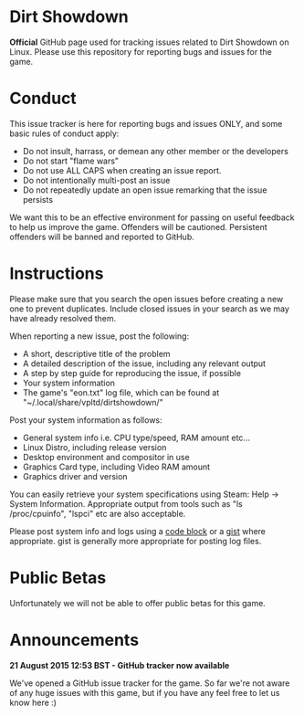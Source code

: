 # Dirt Showdown

**Official** GitHub page used for tracking issues related to Dirt Showdown on Linux.
Please use this repository for reporting bugs and issues for the game.

# Conduct

This issue tracker is here for reporting bugs and issues ONLY, and some basic rules of conduct apply:

* Do not insult, harrass, or demean any other member or the developers
* Do not start "flame wars"
* Do not use ALL CAPS when creating an issue report.
* Do not intentionally multi-post an issue
* Do not repeatedly update an open issue remarking that the issue persists

We want this to be an effective environment for passing on useful feedback to help us improve the game.
Offenders will be cautioned. Persistent offenders will be banned and reported to GitHub.

# Instructions

Please make sure that you search the open issues before creating a new one to prevent duplicates. Include closed issues in your search as we may have already resolved them.

When reporting a new issue, post the following:

  * A short, descriptive title of the problem
  * A detailed description of the issue, including any relevant output
  * A step by step guide for reproducing the issue, if possible
  * Your system information
  * The game's "eon.txt" log file, which can be found at "~/.local/share/vpltd/dirtshowdown/"

Post your system information as follows:

  * General system info i.e. CPU type/speed, RAM amount etc...
  * Linux Distro, including release version
  * Desktop environment and compositor in use
  * Graphics Card type, including Video RAM amount
  * Graphics driver and version

You can easily retrieve your system specifications using Steam: Help -> System Information. Appropriate output from tools such as "ls /proc/cpuinfo", "lspci" etc are also acceptable.

Please post system info and logs using a [code block](https://guides.github.com/features/mastering-markdown/) or a [gist](https://gist.github.com) where appropriate. gist is generally more appropriate for posting log files.

# Public Betas

Unfortunately we will not be able to offer public betas for this game.

# Announcements

**21 August  2015 12:53 BST - GitHub tracker now available**

We've opened a GitHub issue tracker for the game. So far we're not aware of any huge issues with this game, but if you have any feel free to let us know here :)
